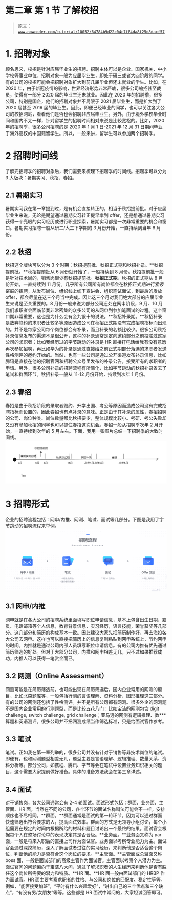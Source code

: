 # 第二章 第 1 节 了解校招

> 原文：[`www.nowcoder.com/tutorial/10052/64784b9d22c04c7f84da8f25d8dacf57`](https://www.nowcoder.com/tutorial/10052/64784b9d22c04c7f84da8f25d8dacf57)

# **1\. 招聘对象**

顾名思义，校招是针对应届毕业生的招聘。招聘主体可以是企业、国家机关、中小学校等事业单位。招聘对象一般为应届毕业生，即处于研三或者大四阶段的同学。有的公司的校招可能会把招聘对象扩大到前几届毕业但还未就业的学生。比如，在 2020 年，由于新冠疫情的影响，世界经济形势非常严峻，很多公司缩招甚至裁员，使得有一部分 2020 届的毕业生还未就业。因此在 2020 年的招聘季，很多公司，特别是国企，他们的招聘对象并不局限于 2021 届毕业生，而是扩大到了 2020 届甚至 2019 届的毕业生。因此，即便已经毕业的同学，也可以关注各大公司的校招网站，看看他们是否也会招聘非应届毕业生。另外，由于境外学校毕业时间和国内不太一样，针对留学生的招聘时间相对来说是比较宽松的。比如，2020 年的招聘季，很多公司招聘的是 2020 年 1 月 1 日-2021 年 12 月 31 日期间毕业于海外高校的中国籍留学生。所以，一般来讲，留学生可以参加两个招聘季。

# **2 招聘时间线**

了解完招聘季的招聘对象后，我们需要来梳理下招聘季的时间线。招聘季可以分为 3 大版块：暑期实习、秋招、春招。

## **2.1 暑期实习**

暑期实习我在第一章提到过，是有机会直接转正的，相当于秋招提前批。对于应届毕业生来说，无论是期望通过暑期实习转正提早拿到 offer，还是想通过暑期实习获得一个亮眼的实习经历或进行职业探索，暑期实习都是一次非常重要的机会和窗口。暑期实习招聘一般从研二/大三下学期的 3 月份开始，一直持续到当年 6 月份。

## **2.2 秋招**

秋招这个版块可以分为 3 个时期：秋招提前批、秋招正式期和秋招补录。**秋招提前批。**秋招提前批从 6 月份就开始了，一般持续到 8 月份。秋招提前批一般是针对技术岗的，销售岗很少有秋招提前批。**秋招正式期**。秋招的正式期从 8 月份开始，一直持续到 11 月份。几乎所有公司所有岗位都会在秋招正式期进行紧锣密鼓的招聘，从发布岗位、组织线上线下宣讲会、组织笔试面试，到最后的发放 offer，都会尽量在这三个月当中完成。因此这三个月对我们绝大部分的应届毕业生来说是至关重要的。8 月份一般来说大部分公司还处在网申阶段，9 月、10 月我们求职者会面临节奏非常密集的众多公司的从网申到参加笔面试的过程。这个窗口期非常重要，这也是为什么会有金九银十的说法。**秋招补录期。**秋招补录是放弃签约的求职者比较多等原因造成公司在秋招正式期没有完成招聘指标而出现的。并不是每家公司每个岗位都会有补录，而且补录的名额比较少。很多公司秋招补录信息发布的渠道不是很公开，这种的补录通常是定向邀约部分之前投递过这家公司的求职者；比如我经历过的字节跳动的补录是 HR 直接打电话给我有没有意愿再次参加招聘，再比如华为的补录是通过直接给之前正式期部分落选的求职者发送性格测评的邀约开始的。当然，也有一些公司是通过公开渠道发布补录信息，比如腾讯是直接在他的招聘官网和招聘公众号里发布的补录公告，接受所有的求职者的申请。另外，很多公司补录的招聘流程有所简化，比如字节跳动的秋招补录省去了笔试和群面环节。秋招补录一般从 11-12 月份开始，持续到次年 1 月份。

## **2.3 春招**

春招是由于秋招阶段的录取者毁约、升学出国、考公等原因而造成公司没有完成招聘指标而设置的，因此春招也有点补录的意味。正是由于其补录的属性，春招招聘的公司、岗位种类、岗位数量都比秋招要少，整体规模比较小。考研、考公失败却又没有参加秋招的同学也可以抓住春招这次机会。春招一般从招聘季次年 2 月开始，一直持续到次年的 5 月左右。下面，我用一张图片总结一下招聘季的大致时间线。![](img/c4ea5c3ec60d17a65bacbb0458537c1b.png)

# **3 招聘形式**

企业的招聘流程包括：网申/内推、网测、笔试、面试等几部分。下图是我用了字节跳动的招聘流程来举例。![](img/b6e4fec594cf30e9c73b5e2e3958d0f8.png)

## **3.1 网申/内推**

网申就是在各大公司的招聘系统里面填写职位申请信息，基本上包含出生日期、籍贯、电话邮箱等个人信息，教育背景信息，实习经历，语言技能，荣誉获奖等几部分。这几部分和简历的构成基本一致。因此建议大家先把简历制作好，再去海投各大公司去网申。这样也可以直接把简历上的信息复制粘贴到网申系统上，节约网申的时间。内推就是通过公司内部人员填写职位申请信息。有的公司内推有优先通过简历筛选的好处。但对于大部分公司，内推和网申相差无几，只不过如果推荐成功，内推人可以获得一笔赏金而已。

## **3.2 网测（Online Assessment）**

网测可能是在简历筛选前，也可能出现在简历筛选后。国内企业常用的网测的题目，比如北森题库等，一般包括行测的言语理解、资料分析、图形推理这三部分。有的公司的网测还包括了性格测评。并不是所有公司都有网测。很多外企的网测题不是国内企业常用的行测题型，而是比较五花八门：比如宝洁的网测包含 digit challenge, switch challenge, grid challenge；亚马逊的网测有逻辑推理、数***算题和英语测评。很多公司并不把网测成绩当作筛选标准，只是给面试官作参考。

## **3.3 笔试**

笔试。正如我在第一章列举的，很多公司并没有针对于销售等非技术岗位的笔试。即便有，也和网测题型相差无几，题型主要是言语理解、逻辑推理、数量关系、资料分析等。部分公司，如携程、腾讯、字节等会在笔试中设置业务知识相关的题目，这个需要大家提前做好准备。具体的准备方法我会在第三章详述。

## **3.4 面试**

对于销售岗，各大公司通常会有 2-4 轮面试。面试形式包括：群面、业务面、主管面、HR 面。当然在不同的公司，各个环节的面试名称叫法可能会不一样，安排顺序也不尽相同。**群面。**群面通常是面试的第一轮环节，因为可以通过群面快速筛选出符合要求的人，提高面试效率。群面的方式是无领导小组讨论，每个小组需要在规定的时间内根据所给的材料和题目讨论出一个最终的结果。面试官会根据每个人在整场讨论中的表现决定其是否晋级。**业务面。**业务面又称为 par 面，一般是将来入职后的直接上司作为面试官。业务面以考察专业能力为主。面试官会通过深挖简历，深入了解面试者过往的实习经历，来判断他是否适合这个岗位，判断他的能力是否符合这个岗位的要求。**主管面。**主管面或总监面又称 boss 面，一般是面试部门的高级主管作为面试官。主管面以考察个人潜力为主。面试官问的问题偏向于宝洁八大问，通过了解求职者的人生经历来判断他是否有胜任这个岗位所需要的潜力和特质。**HR 面。**HR 面一般由面试部门的 HRBP 作为面试官。HR 面主要考察求职者的性格、与公司和岗位的匹配度、稳定性等等。例如，“能否接受加班”，“平时有什么兴趣爱好”，“讲出自己的三个优点和三个缺点”，“有没有男/女朋友”等等。这些都是 HR 面试中常问的，大家坦诚回答即可。